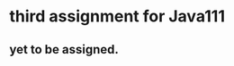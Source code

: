 third assignment for Java111
==============================

yet to be assigned.
-------------------

